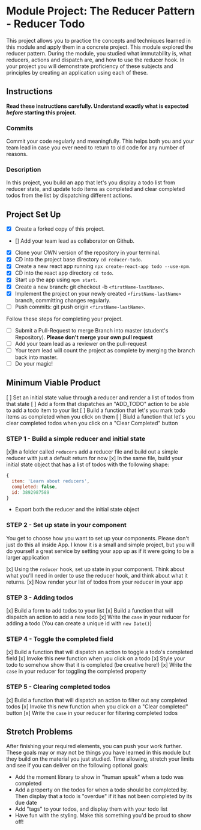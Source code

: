 # Module Project: The Reducer Pattern - Reducer Todo

This project allows you to practice the concepts and techniques learned in this module and apply them in a concrete project. This module explored the reducer pattern. During the module, you studied what immutability is, what reducers, actions and dispatch are, and how to use the reducer hook. In your project you will demonstrate proficiency of these subjects and principles by creating an application using each of these.

## Instructions

**Read these instructions carefully. Understand exactly what is expected _before_ starting this project.**

### Commits

Commit your code regularly and meaningfully. This helps both you and your team lead in case you ever need to return to old code for any number of reasons.

### Description

In this project, you build an app that let's you display a todo list from reducer state, and update todo items as completed and clear completed todos from the list by dispatching different actions.

## Project Set Up

- [x] Create a forked copy of this project.
- [] Add your team lead as collaborator on Github.
- [x] Clone your OWN version of the repository in your terminal.
- [x] CD into the project base directory `cd reducer-todo`.
- [x] Create a new react app running `npx create-react-app todo --use-npm`.
- [x] CD into the react app directory `cd todo`.
- [x] Start up the app using `npm start`.
- [x] Create a new branch: git checkout -b `<firstName-lastName>`.
- [x] Implement the project on your newly created `<firstName-lastName>` branch, committing changes regularly.
- [ ] Push commits: git push origin `<firstName-lastName>`.

Follow these steps for completing your project.

- [ ] Submit a Pull-Request to merge <firstName-lastName> Branch into master (student's Repository). **Please don't merge your own pull request**
- [ ] Add your team lead as a reviewer on the pull-request
- [ ] Your team lead will count the project as complete by merging the branch back into master.
- [ ] Do your magic!

## Minimum Viable Product

[ ] Set an initial state value through a reducer and render a list of todos from that state
[ ] Add a form that dispatches an "ADD_TODO" action to be able to add a todo item to your list
[ ] Build a function that let's you mark todo items as completed when you click on them
[ ] Biuld a function that let's you clear completed todos when you click on a "Clear Completed" button

### STEP 1 - Build a simple reducer and initial state

[x]In a folder called `reducers` add a reducer file and build out a simple reducer with just a default return for now
[x] In the same file, build your initial state object that has a list of todos with the following shape:

```js
{
  item: 'Learn about reducers',
  completed: false,
  id: 3892987589
}
```

- Export both the reducer and the initial state object

### STEP 2 - Set up state in your component

You get to choose how you want to set up your components. Please don't just do this all inside App. I know it is a small and simple project, but you will do yourself a great service by setting your app up as if it were going to be a larger application

[x] Using the `reducer` hook, set up state in your component. Think about what you'll need in order to use the reducer hook, and think about what it returns.
[x] Now render your list of todos from your reducer in your app

### STEP 3 - Adding todos

[x] Build a form to add todos to your list
[x] Build a function that will dispatch an action to add a new todo
[x] Write the `case` in your reducer for adding a todo (You can create a unique id with `new Date()`)

### STEP 4 - Toggle the completed field

[x] Build a function that will dispatch an action to toggle a todo's completed field
[x] Invoke this new function when you click on a todo
[x] Style your todo to somehow show that it is completed (be creative here!)
[x] Write the `case` in your reducer for toggling the completed property

### STEP 5 - Clearing completed todos

[x] Build a function that will dispatch an action to filter out any completed todos
[x] Invoke this new function when you click on a "Clear completed" button
[x] Write the `case` in your reducer for filtering completed todos

## Stretch Problems

After finishing your required elements, you can push your work further. These goals may or may not be things you have learned in this module but they build on the material you just studied. Time allowing, stretch your limits and see if you can deliver on the following optional goals:

- Add the moment library to show in "human speak" when a todo was completed
- Add a property on the todos for when a todo should be completed by. Then display that a todo is "overdue" if it has not been completed by its due date
- Add "tags" to your todos, and display them with your todo list
- Have fun with the styling. Make this something you'd be proud to show off!
